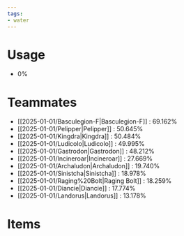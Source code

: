 ```yaml
---
tags:
- water
---
```

# Usage
- 0%
# Teammates
- [[2025-01-01/Basculegion-F|Basculegion-F]] : 69.162%
- [[2025-01-01/Pelipper|Pelipper]] : 50.645%
- [[2025-01-01/Kingdra|Kingdra]] : 50.484%
- [[2025-01-01/Ludicolo|Ludicolo]] : 49.995%
- [[2025-01-01/Gastrodon|Gastrodon]] : 48.212%
- [[2025-01-01/Incineroar|Incineroar]] : 27.669%
- [[2025-01-01/Archaludon|Archaludon]] : 19.740%
- [[2025-01-01/Sinistcha|Sinistcha]] : 18.978%
- [[2025-01-01/Raging%20Bolt|Raging Bolt]] : 18.259%
- [[2025-01-01/Diancie|Diancie]] : 17.774%
- [[2025-01-01/Landorus|Landorus]] : 13.178%
# Items